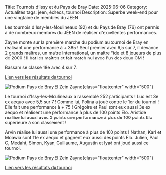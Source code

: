 Title: Tournois d’Issy et du Pays de Bray
Date: 2025-06-06
Category: Actualités
tags: jeen, échecs, tournoi
Description: Superbe week-end pour une vingtaine de membres du JÉEN

Les tournois d'Issy-les-Moulineaux (92) et du Pays de Bray (76) ont permis à de nombreux membres du JÉEN de réaliser d'excellentes performances.

Zayne monte sur la première marche du podium au tournoi de Bray en réalisant une performance à + 385 ! Seul premier avec 6,5 sur 7, il devance 2 grands maîtres, un maître International, un maître Fide et 8 joueurs de plus de 2000 ! Il bat les maîtres et fait match nul avec l'un des deux GM !

Bassam se classe 18e avec 4 sur 7.

[Lien vers les résultats du tournoi](https://echecs.asso.fr/Resultats.aspx?URL=Tournois/Id/66905/66905&Action=Ga)

![Podium Pays de Bray El Zein Zayne]({static}/images/2025-06-06_podium_bray.jpg){class="floatcenter" width="500"}

Le tournoi d'Issy-les-Moulineaux a rassemblé 252 participants ! Luc est 3e ex aequo avec 5,5 sur 7 ! Comme lui, Polina a joué contre le 1er du tournoi ! Elle fait une performance à + 75 ! Grégoire et Paul sont eux aussi 3e ex aequo et réalisent une performance à plus de 100 points Elo. Aristide réaliise lui aussi avec 3 points une performance à plus de 100 points Elo supérieure à son classement !

Arvin réalise lui aussi une performance à plus de 100 points ! Nathan, Karl et Moawia sont 11e ex aequo et gagnent eux aussi des points Elo. Julien, Paul C, Medaht, Simon, Kyan, Guillaume,
Augustin et Iyad ont joué aussi ce tournoi.

![Podium Pays de Bray El Zein Zayne]({static}/images/2025-06-06_podium_issy.jpg){class="floatcenter" width="500"}

[Lien vers les résultats du tournoi](https://echecs.asso.fr/Resultats.aspx?URL=Tournois/Id/66899/66899&Action=Ga)

